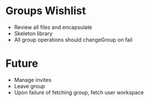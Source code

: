# Groups Wishlist

- Review all files and encapsulate
- Skeleton library
- All group operations should changeGroup on fail

# Future

- Manage invites
- Leave group
- Upon failure of fetching group, fetch user workspace
